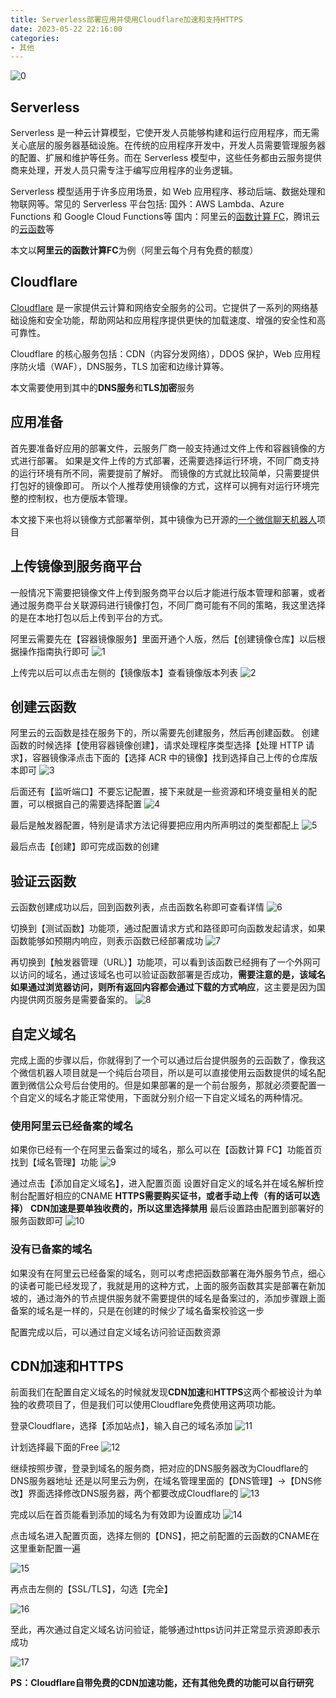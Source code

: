 ```yaml
---
title: Serverless部署应用并使用Cloudflare加速和支持HTTPS
date: 2023-05-22 22:16:00
categories: 
- 其他
---
```


![0](https://imgs.doodl6.com/other/serverless-with-cloudflare-support-https/head.png)

## Serverless

Serverless 是一种云计算模型，它使开发人员能够构建和运行应用程序，而无需关心底层的服务器基础设施。在传统的应用程序开发中，开发人员需要管理服务器的配置、扩展和维护等任务。而在 Serverless 模型中，这些任务都由云服务提供商来处理，开发人员只需专注于编写应用程序的业务逻辑。

Serverless 模型适用于许多应用场景，如 Web 应用程序、移动后端、数据处理和物联网等。常见的 Serverless 平台包括:
国外：AWS Lambda、Azure Functions 和 Google Cloud Functions等
国内：阿里云的[函数计算 FC](https://www.aliyun.com/product/fc)，腾讯云的[云函数](https://cloud.tencent.com/product/scf)等

本文以**阿里云的函数计算FC**为例（阿里云每个月有免费的额度）

## Cloudflare

[Cloudflare](https://www.cloudflare-cn.com/) 是一家提供云计算和网络安全服务的公司。它提供了一系列的网络基础设施和安全功能，帮助网站和应用程序提供更快的加载速度、增强的安全性和高可靠性。

Cloudflare 的核心服务包括：CDN（内容分发网络），DDOS 保护，Web 应用程序防火墙（WAF），DNS服务，TLS 加密和边缘计算等。

本文需要使用到其中的**DNS服务**和**TLS加密**服务

## 应用准备

首先要准备好应用的部署文件，云服务厂商一般支持通过文件上传和容器镜像的方式进行部署。
如果是文件上传的方式部署，还需要选择运行环境，不同厂商支持的运行环境有所不同，需要提前了解好。
而镜像的方式就比较简单，只需要提供打包好的镜像即可。
所以个人推荐使用镜像的方式，这样可以拥有对运行环境完整的控制权，也方便版本管理。

本文接下来也将以镜像方式部署举例，其中镜像为已开源的[一个微信聊天机器人](https://github.com/MartinDai/weChatRobot-go)项目

<!--more-->

## 上传镜像到服务商平台

一般情况下需要把镜像文件上传到服务商平台以后才能进行版本管理和部署，或者通过服务商平台关联源码进行镜像打包，不同厂商可能有不同的策略，我这里选择的是在本地打包以后上传到平台的方式。

阿里云需要先在【容器镜像服务】里面开通个人版，然后【创建镜像仓库】以后根据操作指南执行即可
![1](https://imgs.doodl6.com/other/serverless-with-cloudflare-support-https/1.png)

上传完以后可以点击左侧的【镜像版本】查看镜像版本列表
![2](https://imgs.doodl6.com/other/serverless-with-cloudflare-support-https/2.png)

## 创建云函数

阿里云的云函数是挂在服务下的，所以需要先创建服务，然后再创建函数。
创建函数的时候选择【使用容器镜像创建】，请求处理程序类型选择【处理 HTTP 请求】，容器镜像泽点击下面的【选择 ACR 中的镜像】找到选择自己上传的仓库版本即可
![3](https://imgs.doodl6.com/other/serverless-with-cloudflare-support-https/3.png)

后面还有【监听端口】不要忘记配置，接下来就是一些资源和环境变量相关的配置，可以根据自己的需要选择配置
![4](https://imgs.doodl6.com/other/serverless-with-cloudflare-support-https/4.png)

最后是触发器配置，特别是请求方法记得要把应用内所声明过的类型都配上
![5](https://imgs.doodl6.com/other/serverless-with-cloudflare-support-https/5.png)

最后点击【创建】即可完成函数的创建

## 验证云函数

云函数创建成功以后，回到函数列表，点击函数名称即可查看详情
![6](https://imgs.doodl6.com/other/serverless-with-cloudflare-support-https/6.png)

切换到【测试函数】功能项，通过配置请求方式和路径即可向函数发起请求，如果函数能够如预期内响应，则表示函数已经部署成功
![7](https://imgs.doodl6.com/other/serverless-with-cloudflare-support-https/7.png)

再切换到【触发器管理（URL）】功能项，可以看到该函数已经拥有了一个外网可以访问的域名，通过该域名也可以验证函数部署是否成功，**需要注意的是，该域名如果通过浏览器访问，则所有返回内容都会通过下载的方式响应**，这主要是因为国内提供网页服务是需要备案的。
![8](https://imgs.doodl6.com/other/serverless-with-cloudflare-support-https/8.png)

## 自定义域名

完成上面的步骤以后，你就得到了一个可以通过后台提供服务的云函数了，像我这个微信机器人项目就是一个纯后台项目，所以是可以直接使用云函数提供的域名配置到微信公众号后台使用的。但是如果部署的是一个前台服务，那就必须要配置一个自定义的域名才能正常使用，下面就分别介绍一下自定义域名的两种情况。

### 使用阿里云已经备案的域名

如果你已经有一个在阿里云备案过的域名，那么可以在【函数计算 FC】功能首页找到【域名管理】功能
![9](https://imgs.doodl6.com/other/serverless-with-cloudflare-support-https/9.png)

通过点击【添加自定义域名】，进入配置页面
设置好自定义的域名并在域名解析控制台配置好相应的CNAME
**HTTPS需要购买证书，或者手动上传（有的话可以选择）**
**CDN加速是要单独收费的，所以这里选择禁用**
最后设置路由配置到部署好的服务函数即可
![10](https://imgs.doodl6.com/other/serverless-with-cloudflare-support-https/10.png)

### 没有已备案的域名

如果没有在阿里云已经备案的域名，则可以考虑把函数部署在海外服务节点，细心的读者可能已经发现了，我就是用的这种方式，上面的服务函数其实是部署在新加坡的，通过海外的节点提供服务就不需要提供的域名是备案过的，添加步骤跟上面备案的域名是一样的，只是在创建的时候少了域名备案校验这一步

配置完成以后，可以通过自定义域名访问验证函数资源

## CDN加速和HTTPS

前面我们在配置自定义域名的时候就发现**CDN加速**和**HTTPS**这两个都被设计为单独的收费项目了，但是我们可以使用Cloudflare免费使用这两项功能。

登录Cloudflare，选择【添加站点】，输入自己的域名添加
![11](https://imgs.doodl6.com/other/serverless-with-cloudflare-support-https/11.png)

计划选择最下面的Free
![12](https://imgs.doodl6.com/other/serverless-with-cloudflare-support-https/12.png)

继续按照步骤，登录到域名的服务商，把对应的DNS服务器改为Cloudflare的DNS服务器地址
还是以阿里云为例，在域名管理里面的【DNS管理】->【DNS修改】界面选择修改DNS服务器，两个都要改成Cloudflare的
![13](https://imgs.doodl6.com/other/serverless-with-cloudflare-support-https/13.png)

完成以后在首页能看到添加的域名为有效即为设置成功
![14](https://imgs.doodl6.com/other/serverless-with-cloudflare-support-https/14.png)

点击域名进入配置页面，选择左侧的【DNS】，把之前配置的云函数的CNAME在这里重新配置一遍

![15](https://imgs.doodl6.com/other/serverless-with-cloudflare-support-https/15.png)

再点击左侧的【SSL/TLS】，勾选【完全】

![16](https://imgs.doodl6.com/other/serverless-with-cloudflare-support-https/16.png)

至此，再次通过自定义域名访问验证，能够通过https访问并正常显示资源即表示成功

![17](https://imgs.doodl6.com/other/serverless-with-cloudflare-support-https/17.png)

**PS：Cloudflare自带免费的CDN加速功能，还有其他免费的功能可以自行研究**
